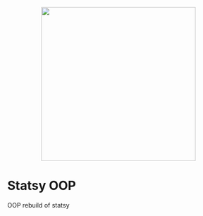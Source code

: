 <p align="center">
  <img src ="https://tomrouse.me/images/Statsy_cropped.svg" width="350px" />
</p>

# Statsy OOP

OOP rebuild of statsy
